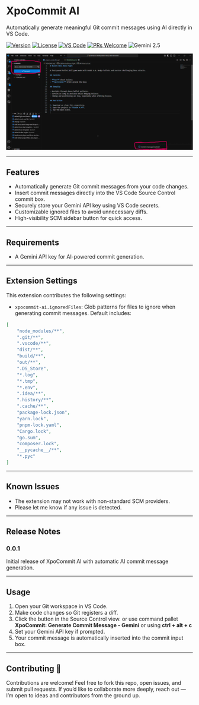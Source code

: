 # XpoCommit AI

Automatically generate meaningful Git commit messages using AI directly in VS Code.

[![Version](https://img.shields.io/badge/version-0.0.1-blue.svg?style=flat)](https://github.com/yourusername/XpoCommit-AI/releases) [![License](https://img.shields.io/badge/license-MIT-green.svg?style=flat)](LICENSE) [![VS Code](https://img.shields.io/badge/VS%20Code-extension-007ACC.svg?style=flat)](https://marketplace.visualstudio.com/) [![PRs Welcome](https://img.shields.io/badge/PRs-welcome-brightgreen.svg?style=flat)](https://github.com/yourusername/XpoCommit-AI/pulls) ![Gemini 2.5](https://img.shields.io/badge/LLM-Gemini%202.5-ff69b4.svg?style=flat)

[![Demo](demo.png)](demogif.gif)

---

## Features

- Automatically generate Git commit messages from your code changes.
- Insert commit messages directly into the VS Code Source Control commit box.
- Securely store your Gemini API key using VS Code secrets.
- Customizable ignored files to avoid unnecessary diffs.
- High-visibility SCM sidebar button for quick access.

---

## Requirements

- A Gemini API key for AI-powered commit generation.

---

## Extension Settings

This extension contributes the following settings:

- `xpocommit-ai.ignoredFiles`: Glob patterns for files to ignore when generating commit messages. Default includes:

```json
[
	"node_modules/**",
	".git/**",
	".vscode/**",
	"dist/**",
	"build/**",
	"out/**",
	".DS_Store",
	"*.log",
	"*.tmp",
	"*.env",
	".idea/**",
	".history/**",
	".cache/**",
	"package-lock.json",
	"yarn.lock",
	"pnpm-lock.yaml",
	"Cargo.lock",
	"go.sum",
	"composer.lock",
	"__pycache__/**",
	"*.pyc"
]
```

---

## Known Issues

- The extension may not work with non-standard SCM providers.
- Please let me know if any issue is detected.
---

## Release Notes

### 0.0.1

Initial release of XpoCommit AI with automatic AI commit message generation.

---

## Usage

1. Open your Git workspace in VS Code.
2. Make code changes so Git registers a diff.
3. Click the button in the Source Control view. or use command pallet **XpoCommit: Generate Commit Message - Gemini** or using **ctrl + alt + c**
4. Set your Gemini API key if prompted.
5. Your commit message is automatically inserted into the commit input box.

---

## Contributing 🤝

Contributions are welcome! Feel free to fork this repo, open issues, and submit pull requests.
If you’d like to collaborate more deeply, reach out — I’m open to ideas and contributors from the ground up.
